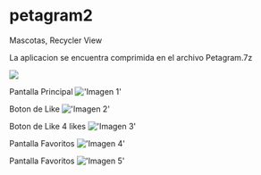 # petagram2
Mascotas, Recycler View

La aplicacion se encuentra comprimida en el archivo Petagram.7z

![](../../tree/master/screenshoot/img1.png)

Pantalla Principal
!['Imagen 1'](https://github.com/bicolorman/petagram2/blob/master/screenshoot/img1.png?raw=true)

Boton de Like 
!['Imagen 2'](https://github.com/bicolorman/petagram2/blob/master/screenshoot/img2.png?raw=true)

Boton de Like 4 likes
!['Imagen 3'](https://github.com/bicolorman/petagram2/blob/master/screenshoot/img3.png?raw=true)

Pantalla Favoritos
!['Imagen 4'](https://github.com/bicolorman/petagram2/blob/master/screenshoot/img4.png?raw=true)

Pantalla Favoritos
!['Imagen 5'](https://github.com/bicolorman/petagram2/blob/master/screenshoot/img4.png?raw=true)


